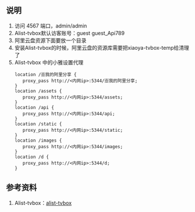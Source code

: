 ## 说明
1. 访问 4567 端口，admin/admin
2. Alist-tvbox默认访客账号：guest guest_Api789
3. 阿里云盘资源下面要放一个目录
4. 安装Alist-tvbox的时候，阿里云盘的资源库需要把xiaoya-tvbox-temp给清理了
5. Alist-tvbox 中的小雅设置代理
   ```
   location /🈴我的阿里分享 {
      proxy_pass http://<内网ip>:5344/🈴我的阿里分享;
   }
   location /assets {
      proxy_pass http://<内网ip>:5344/assets;
   }
   location /api {
      proxy_pass http://<内网ip>:5344/api;
   }
   location /static {
      proxy_pass http://<内网ip>:5344/static;
   }
   location /images {
      proxy_pass http://<内网ip>:5344/images;
   }
   location /d {
      proxy_pass http://<内网ip>:5344/d;
   }
   ```

## 参考资料
1. Alist-tvbox：[alist-tvbox](https://github.com/power721/alist-tvbox/blob/master/doc/README_zh.md)
